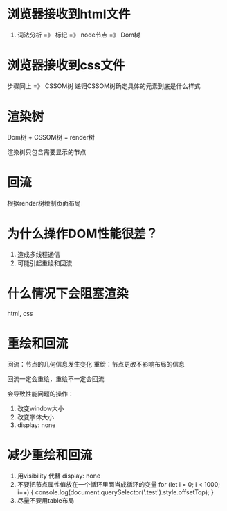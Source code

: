 # 浏览器接收到html文件
1. 词法分析 =》 标记 =》 node节点 =》 Dom树

# 浏览器接收到css文件
步骤同上  =》 CSSOM树
递归CSSOM树确定具体的元素到底是什么样式

# 渲染树
Dom树 + CSSOM树 = render树

渲染树只包含需要显示的节点 


# 回流
根据render树绘制页面布局


# 为什么操作DOM性能很差？
1. 造成多线程通信
2. 可能引起重绘和回流

# 什么情况下会阻塞渲染
html, css
<script async src=""></script>


# 重绘和回流
回流：节点的几何信息发生变化
重绘：节点更改不影响布局的信息

回流一定会重绘，重绘不一定会回流

会导致性能问题的操作：
1. 改变window大小
2. 改变字体大小
3. display: none


# 减少重绘和回流
1. 用visibility 代替 display: none
2. 不要把节点属性值放在一个循环里面当成循环的变量
for (let i = 0; i < 1000; i++) {
  console.log(document.querySelector('.test').style.offsetTop);
}
3. 尽量不要用table布局
